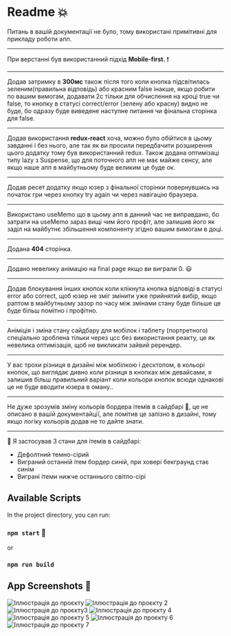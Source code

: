 # Readme :boom:

Питань в вашій документації не було, тому використані примітивні для прикладу роботи апп. 

------------

При верстанні був використанний підхід **Mobile-first.** :exclamation:

------------
Додав затримку в **300мс** також після того коли кнопка підсвітилась зеленим(правильна відповідь) або красним false інакше, якщо робити по вашим вимогам, додавати 2с тільки для обчислення на кроці true чи false, то кнопку в статусі correct/error (зелену або красну) видно не буде, бо одразу буде виведене наступне питання чи фінальна сторінка для false.

------------


Додав використання **redux-react** хоча, можно було обійтися в цьому завданні і без нього, але так як ви просили передбачити розширення цього додатку тому був використанний redux.
Також додана оптимізаці типу lazy з Suspense, що для поточного апп не має майже сенсу, але якщо наше апп в майбутньому буде великим це буде ок.

------------


Додав ресет додатку якщо юзер з фінальної сторінки повернувшись на початок гри через кнопку try again чи через навігацію браузера.

------------

Використано useMemo що в цьому апп в данний час не виправдано, бо затрати на useMemo зараз вищі чим його профіт, але залишив його як заділ на майбутнє збільшення компоненту згідно вашим вимогам в доці. 

------------

Додана **404** сторінка.

------------

Додано невелику анімацію на final page якщо ви виграли 0. :smiley:

------------

Додав блокування інших кнопок коли клікнута кнопка відповіді в статусі error або correct, щоб юзер не зміг змінити уже прийнятий вибір, якщо раптом в майбутньому зазор по часу між змінами стану буде більше це буде більш помітно і профітно.

------------


Аніміція і зміна стану сайдбару для мобілок і таблету (портретного) спеціально зроблена тільки через цсс без використання реакту, це як невелика оптимізація, щоб не викликати зайвий ререндер.

------------


У вас трохи різниця в дизайні між мобілкою і десктопом, в кольорі кнопок, що виглядає дивно коли різниця в кнопках  між девайсами, я залишив більш правильний варіант коли кольори кнопок всюди однакові це не буде вводити юзера в оману..

------------


Не дуже зрозумів зміну кольорів бордера ітемів в сайдбарі :pray:, це не описано в вашій документайції, але помітив це запізно в дизайні, тому якщо логіку кольорів додав не то дайте знати.

------------


:pushpin: Я застосував 3 стани для ітемів в сайдбарі:
- Дефолтний темно-сірий 
- Виграний останній ітем бордер синій, при ховері бекграунд стає синім
- Виграні ітеми нижче останнього світло-сірі

## Available Scripts

In the project directory, you can run:

### `npm start` :tada:
or
### `npm run build`

## App Screenshots :eyes:

![Іллюстрація до проєкту](https://i.imgur.com/UNw63Ji.png)
![Іллюстрація до проєкту 2](https://i.imgur.com/UNfTNnY.png)
![Іллюстрація до проєкту3](https://i.imgur.com/4xBAO9A.png)
![Іллюстрація до проєкту 4](https://i.imgur.com/kvg8CnK.png)
![Іллюстрація до проєкту 5](https://i.imgur.com/Vs2Ssx3.png)
![Іллюстрація до проєкту 6](https://i.imgur.com/GeMVCqw.png)
![Іллюстрація до проєкту 7](https://i.imgur.com/aCphH2D.png)

